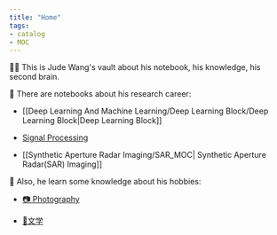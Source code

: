 ```yaml
---
title: "Home"
tags:
- catalog
- MOC
---
```


🕵️‍♂️ This is Jude Wang's vault about his notebook, his knowledge, his second brain. 

🚧 There are notebooks about his research career:

* [[Deep Learning And Machine Learning/Deep Learning Block/Deep Learning Block|Deep Learning Block]]

* [Signal Processing](Signal%20Processing/Signal%20Processing_MOC.md)

* [[Synthetic Aperture Radar Imaging/SAR_MOC| Synthetic Aperture Radar(SAR) Imaging]]

🛶 Also, he learn some knowledge about his hobbies:

* [📷 Photography](Photography/Photography_MOC.md)

* [📮文学](文学/文学_MOC.md)

